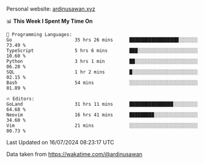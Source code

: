 Personal website: [ardinusawan.xyz](https://ardinusawan.xyz)

<!--START_SECTION:waka-->
📊 **This Week I Spent My Time On** 

```text
💬 Programming Languages: 
Go                       35 hrs 26 mins      ██████████████████░░░░░░░   73.49 % 
TypeScript               5 hrs 6 mins        ███░░░░░░░░░░░░░░░░░░░░░░   10.60 % 
Python                   3 hrs 1 min         ██░░░░░░░░░░░░░░░░░░░░░░░   06.28 % 
SQL                      1 hr 2 mins         █░░░░░░░░░░░░░░░░░░░░░░░░   02.15 % 
Bash                     54 mins             ░░░░░░░░░░░░░░░░░░░░░░░░░   01.89 % 

🔥 Editors: 
GoLand                   31 hrs 11 mins      ████████████████░░░░░░░░░   64.68 % 
Neovim                   16 hrs 41 mins      █████████░░░░░░░░░░░░░░░░   34.60 % 
Vim                      21 mins             ░░░░░░░░░░░░░░░░░░░░░░░░░   00.73 % 
```


 Last Updated on 16/07/2024 08:23:17 UTC
<!--END_SECTION:waka-->
Data taken from https://wakatime.com/@ardinusawan
